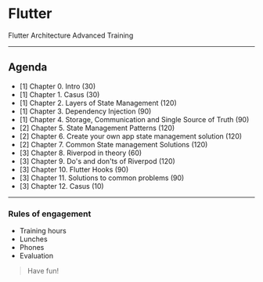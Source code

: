 # Flutter 
Flutter Architecture Advanced Training

---
## Agenda
- [1] Chapter 0. Intro (30)
- [1] Chapter 1. Casus (30)
- [1] Chapter 2. Layers of State Management (120)
- [1] Chapter 3. Dependency Injection (90)
- [1] Chapter 4. Storage, Communication and Single Source of Truth (90)
- [2] Chapter 5. State Management Patterns (120)
- [2] Chapter 6. Create your own app state management solution (120)
- [2] Chapter 7. Common State management Solutions (120)
- [3] Chapter 8. Riverpod in theory (60)
- [3] Chapter 9. Do's and don'ts of Riverpod (120)
- [3] Chapter 10. Flutter Hooks (90)
- [3] Chapter 11. Solutions to common problems (90)
- [3] Chapter 12. Casus (10)

---
### Rules of engagement
- Training hours
- Lunches 
- Phones
- Evaluation
 
> Have fun!